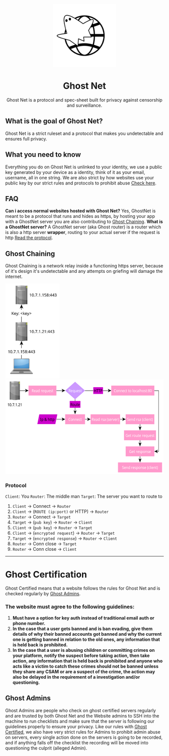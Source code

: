 <p align="center">
  <img src="icon.png" alt="Icon" width="200px"/>
</p>

<h1 align="center">Ghost Net</h1>

<p align="center">Ghost Net is a protocol and spec-sheet built for privacy against censorship and surveillance.</p>

## What is the goal of Ghost Net?
Ghost Net is a strict ruleset and a protocol that makes you undetectable and ensures full privacy.

## What you need to know
Everything you do on Ghost Net is unlinked to your identity, we use a public key generated by your device as a identity, think of it as your email, username, all in one string. We are also strict by how websites use your public key by our strict rules and protocols to prohibit abuse [Check here](#ghost-certification).

## FAQ
**Can i access normal websites hosted with Ghost Net?** Yes, GhostNet is meant to be a protocol that runs and hides as https, by hosting your app with a GhostNet server you are also contributing to [Ghost Chaining](#ghost-chaining).
**What is a GhostNet server?** A GhostNet server (aka Ghost router) is a router which is also a http server **wrapper**, routing to your actual server if the request is http [Read the protocol](#protocol).

## Ghost Chaining
Ghost Chaining is a network relay inside a functioning https server, because of it's design it's undetectable and any attempts on griefing will damage the internet.

<img src="ghost-chaining.png" alt="Ghost Chaining" height=300 />
<img src="ghost-server.png" alt="Ghost Chaining" height=300 />

### Protocol
`Client`: You
`Router`: The middle man
`Target`: The server you want to route to

1. `Client` -> Connect -> `Router`
2. `Client` -> (`ROUTE (ip:port)` or HTTP) -> `Router`
3. `Router` -> Connect -> `Target`
4. `Target` -> (`pub key`) -> `Router` -> `Client`
5. `Client` -> (`pub key`) -> `Router` -> `Target`
6. `Client` -> (`encrypted request`) -> `Router` -> `Target`
7. `Target` -> (`encrypted response`) -> `Router` -> `Client`
8. `Router` -> Conn close -> `Target`
9. `Router` -> Conn close -> `Client`

---

# Ghost Certification
Ghost Certified means that a website follows the rules for Ghost Net and is checked regularly by [Ghost Admins](#ghost-admins).

### The website must agree to the following guidelines:
1. **Must have a option for key auth instead of traditional email auth or phone number.**
2. **In the case that a user gets banned and is ban evading, give them details of why their banned accounts got banned and why the current one is getting banned in relation to the old ones, any information that is held back is prohibited.**
3. **In the case that a user is abusing children or committing crimes on your platform, notify the suspect before taking action, then take action, any information that is held back is prohibited and anyone who acts like a victim to catch these crimes should not be banned unless they share any CSAM or are a suspect of the crime, the action may also be delayed in the requirement of a investigation and/or questioning.**

## Ghost Admins
Ghost Admins are people who check on ghost certified servers regularly and are trusted by both Ghost Net and the Website admins to SSH into the machine to run checklists and make sure that the server is following our guidelines properly to ensure your privacy. Like our rules with [Ghost Certified](#ghost-certification), we also have very strict rules for Admins to prohibit admin abuse on servers, every single action done on the servers is going to be recorded, and if anything falls off the checklist the recording will be moved into questioning the culprit (alleged Admin).